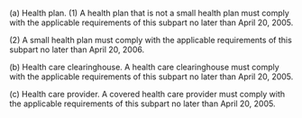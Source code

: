 (a) Health plan. (1) A health plan that is not a small health plan must comply with the applicable requirements of this subpart no later than April 20, 2005.

(2) A small health plan must comply with the applicable requirements of this subpart no later than April 20, 2006.

(b) Health care clearinghouse. A health care clearinghouse must comply with the applicable requirements of this subpart no later than April 20, 2005.

&#40;c) Health care provider. A covered health care provider must comply with the applicable requirements of this subpart no later than April 20, 2005.
